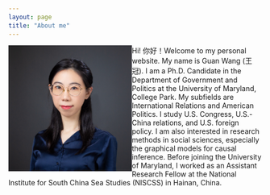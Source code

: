 ```yaml
---
layout: page
title: "About me"
---
```


<img align="left" width="245" height="250" src="photo.JPG" padding="15px">  Hi! 你好！Welcome to my personal website. My name is Guan Wang (王冠). I am a Ph.D. Candidate in the Department of Government and Politics at the University of Maryland, College Park. My subfields are International Relations and American Politics. I study U.S. Congress, U.S.-China relations, and U.S. foreign policy. I am also interested in research methods in social sciences, especially the graphical models for causal inference. Before joining the University of Maryland, I worked as an Assistant Research Fellow at the National Institute for South China Sea Studies (NISCSS) in Hainan, China.


 
  



